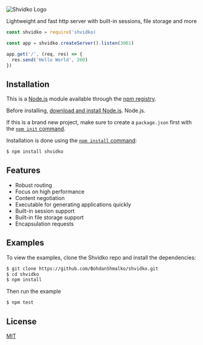 ![Shvidko Logo](https://i.ibb.co/YWf1Dkq/shvidko-logo.png)

  Lightweight and fast http server with built-in sessions, file storage and more

```js
const shvidko = require('shvidko)

const app = shvidko.createServer().listen(3001)

app.get('/', (req, res) => {
  res.send('Hello World', 200)
})
```

## Installation

This is a [Node.js](https://nodejs.org/en/) module available through the
[npm registry](https://www.npmjs.com/).

Before installing, [download and install Node.js](https://nodejs.org/en/download/).
Node.js.

If this is a brand new project, make sure to create a `package.json` first with
the [`npm init` command](https://docs.npmjs.com/creating-a-package-json-file).

Installation is done using the
[`npm install` command](https://docs.npmjs.com/getting-started/installing-npm-packages-locally):

```bash
$ npm install shvidko
```

## Features

  * Robust routing
  * Focus on high performance
  * Content negotiation
  * Executable for generating applications quickly
  * Built-in session support
  * Built-in file storage support
  * Encapsulation requests

## Examples

  To view the examples, clone the Shvidko repo and install the dependencies:

```bash
$ git clone https://github.com/BohdanShmalko/shvidko.git
$ cd shvidko
$ npm install
```

Then run the example

```bash
$ npm test
```

## License

  [MIT](LICENSE)